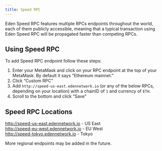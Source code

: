 ```yaml
---
title: Speed RPC
---
```


Eden Speed RPC features multiple RPCs endpoints throughout the world, each of them publicly accessible, meaning that a typical transaction using Eden Speed RPC will be propagated faster than competing RPCs.


## Using Speed RPC

To add Speed RPC endpoint follow these steps:

1. Enter your MetaMask and click on your RPC endpoint at the top of your MetaMask. By default it says “Ethereum mainnet.”
2. Click “Custom RPC”
3. Add `http://speed-us-east.edennetwork.io` (or any of the below RPCs, depending on your location) with a chainID of `1` and currency of `ETH`.
4. Scroll to the bottom and click “Save”

## Speed RPC Locations

http://speed-us-east.edennetwork.io - US East  
http://speed-eu-west.edennetwork.io - EU West  
http://speed-tokyo.edennetwork.io - Tokyo  

More regional endpoints may be added in the future.
